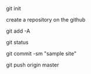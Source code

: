 git init

create a repository on the github

git add -A

git status  

git commit -sm "sample site"

git push origin master 